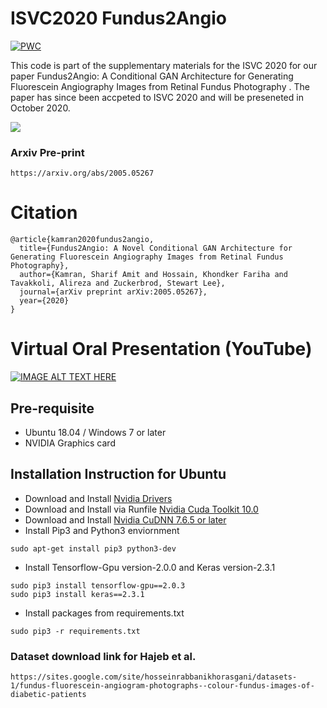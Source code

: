 # ISVC2020 Fundus2Angio

[![PWC](https://img.shields.io/endpoint.svg?url=https://paperswithcode.com/badge/fundus2angio-a-novel-conditional-gan/fundus-to-angiography-generation-on-fundus)](https://paperswithcode.com/sota/fundus-to-angiography-generation-on-fundus?p=fundus2angio-a-novel-conditional-gan)

This code is part of the supplementary materials for the ISVC 2020 for our paper Fundus2Angio: A Conditional GAN Architecture for Generating Fluorescein Angiography Images from Retinal Fundus Photography . The paper has since been accpeted to ISVC 2020 and will be preseneted in October 2020.

![](img1.png)

### Arxiv Pre-print
```
https://arxiv.org/abs/2005.05267
```
# Citation 
```
@article{kamran2020fundus2angio,
  title={Fundus2Angio: A Novel Conditional GAN Architecture for Generating Fluorescein Angiography Images from Retinal Fundus Photography},
  author={Kamran, Sharif Amit and Hossain, Khondker Fariha and Tavakkoli, Alireza and Zuckerbrod, Stewart Lee},
  journal={arXiv preprint arXiv:2005.05267},
  year={2020}
}
```

# Virtual Oral Presentation (YouTube)

[![IMAGE ALT TEXT HERE](https://img.youtube.com/vi/BSa8dIZI0cc/0.jpg)](https://www.youtube.com/watch?v=BSa8dIZI0cc)

## Pre-requisite
- Ubuntu 18.04 / Windows 7 or later
- NVIDIA Graphics card

## Installation Instruction for Ubuntu
- Download and Install [Nvidia Drivers](https://www.nvidia.com/Download/driverResults.aspx/142567/en-us)
- Download and Install via Runfile [Nvidia Cuda Toolkit 10.0](https://developer.nvidia.com/cuda-10.0-download-archive?target_os=Linux&target_arch=x86_64&target_distro=Ubuntu&target_version=1804&target_type=runfilelocal)
- Download and Install [Nvidia CuDNN 7.6.5 or later](https://developer.nvidia.com/rdp/cudnn-archive)
- Install Pip3 and Python3 enviornment
```
sudo apt-get install pip3 python3-dev
```
- Install Tensorflow-Gpu version-2.0.0 and Keras version-2.3.1
```
sudo pip3 install tensorflow-gpu==2.0.3
sudo pip3 install keras==2.3.1
```
- Install packages from requirements.txt
```
sudo pip3 -r requirements.txt
```

### Dataset download link for Hajeb et al.
```
https://sites.google.com/site/hosseinrabbanikhorasgani/datasets-1/fundus-fluorescein-angiogram-photographs--colour-fundus-images-of-diabetic-patients
```
